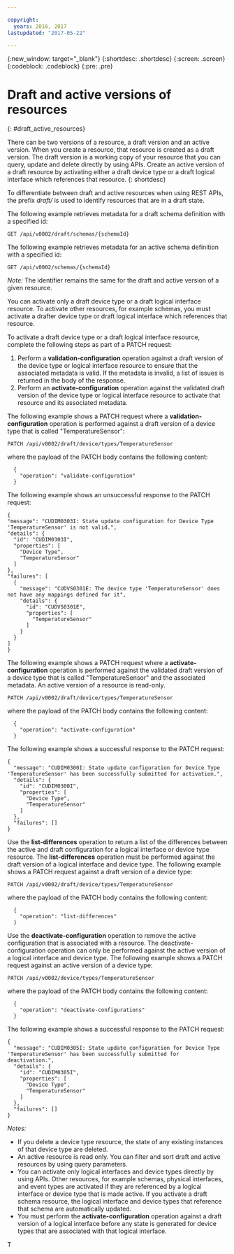 ```yaml
---

copyright:
  years: 2016, 2017
lastupdated: "2017-05-22"

---
```


{:new_window: target="\_blank"}
{:shortdesc: .shortdesc}
{:screen: .screen}
{:codeblock: .codeblock}
{:pre: .pre}


# Draft and active versions of resources
{: #draft_active_resources}

There can be two versions of a resource, a draft version and an active version. When you create a resource, that resource is created as a draft version. The draft version is a working copy of your resource that you can query, update and delete directly by using APIs. Create an active version of a draft resource by activating either a draft device type or a draft logical interface which references that resource.
{: shortdesc}

To differentiate between draft and active resources when using REST APIs, the prefix *draft/* is used to identify resources that are in a draft state.

The following example retrieves metadata for a draft schema definition with a specified id:

```
GET /api/v0002/draft/schemas/{schemaId}
```
The following example retrieves metadata for an active schema definition with a specified id:
```
GET /api/v0002/schemas/{schemaId}
```
*Note:* The identifier remains the same for the draft and active version of a given resource.

You can activate only a draft device type or a draft logical interface resource. To activate other resources, for example schemas, you must activate a drafter device type or draft logical interface which references that resource.

To activate a draft device type or a draft logical interface resource, complete the following steps as part of a PATCH request:
1. Perform a **validation-configuration** operation against a draft version of the device type or logical interface resource to ensure that the associated metadata is valid. If the metadata is invalid, a list of issues is returned in the body of the response.
2. Perform an **activate-configuration** operation against the validated draft version of the device type or logical interface resource to activate that resource and its associated metadata.

The following example shows a PATCH request where a **validation-configuration** operation is performed against a draft version of a device type that is called "TemperatureSensor":  
```
PATCH /api/v0002/draft/device/types/TemperatureSensor
```
where the payload of the PATCH body contains the following content:
```
  {
    "operation": "validate-configuration"
  }
```

The following example shows an unsuccessful response to the PATCH request:
```
{
"message": "CUDIM0303I: State update configuration for Device Type 'TemperatureSensor' is not valid.",
"details": {
  "id": "CUDIM0303I",
  "properties": [
    "Device Type",
    "TemperatureSensor"
  ]
},
"failures": [
  {
    "message": "CUDVS0301E: The device type 'TemperatureSensor' does not have any mappings defined for it",
    "details": {
      "id": "CUDVS0301E",
      "properties": [
        "TemperatureSensor"
      ]
    }
  }
]
}

```


The following example shows a PATCH request where a **activate-configuration** operation is performed against the validated draft version of a device type that is called "TemperatureSensor" and the associated metadata.  An active version of a resource is read-only.

```
PATCH /api/v0002/draft/device/types/TemperatureSensor
```
where the payload of the PATCH body contains the following content:
```
  {
    "operation": "activate-configuration"
  }
```

The following example shows a successful response to the PATCH request:
```
{
  "message": "CUDIM0300I: State update configuration for Device Type 'TemperatureSensor' has been successfully submitted for activation.",
  "details": {
    "id": "CUDIM0300I",
    "properties": [
      "Device Type",
      "TemperatureSensor"
    ]
  },
  "failures": []
}
```

Use the **list-differences** operation to return a list of the differences between the active and draft configuration for a logical interface or device type resource. The **list-differences** operation must be performed against the draft version of a logical interface and device type. The following example shows a PATCH request against a draft version of a device type:
```
PATCH /api/v0002/draft/device/types/TemperatureSensor
```
where the payload of the PATCH body contains the following content:
```
  {
    "operation": "list-differences"
  }
```

Use the **deactivate-configuration** operation to remove the active configuration that is associated with a resource. The deactivate-configuration operation can only be performed against the active version of a logical interface and device type.   The following example shows a PATCH request against an active version of a device type:
```
PATCH /api/v0002/device/types/TemperatureSensor
```
where the payload of the PATCH body contains the following content:
```
  {
    "operation": "deactivate-configurations"
  }
```
The following example shows a successful response to the PATCH request:
```
{
  "message": "CUDIM0305I: State update configuration for Device Type 'TemperatureSensor' has been successfully submitted for deactivation.",
  "details": {
    "id": "CUDIM0305I",
    "properties": [
      "Device Type",
      "TemperatureSensor"
    ]
  },
  "failures": []
}

```
*Notes:*
- If you delete a device type resource, the state of any existing instances of that device type are deleted.
- An active resource is read only. You can filter and sort draft and active resources by using query parameters.
- You can activate only logical interfaces and device types directly by using APIs. Other resources, for example schemas, physical interfaces, and event types are activated if they are referenced by a logical interface or device type that is made active.  If you activate a draft schema resource, the logical interface and device types that reference that schema are automatically updated.
- You must perform the **activate-configuration** operation against a draft version of a logical interface before any state is generated for device types that are associated with that logical interface.

T
